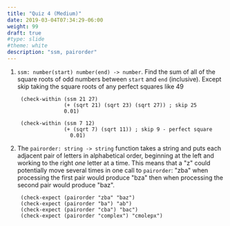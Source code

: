 ```yaml
---
title: "Quiz 4 (Medium)"
date: 2019-03-04T07:34:29-06:00
weight: 99
draft: true
#type: slide
#theme: white
description: "ssm, pairorder"
---
```


1. `ssm: number(start) number(end) -> number`. Find the sum of all of
   the square roots of odd numbers between `start` and `end`
   (inclusive). Except skip taking the square roots of any perfect
   squares like 49
   
        (check-within (ssm 21 27) 
                      (+ (sqrt 21) (sqrt 23) (sqrt 27)) ; skip 25
                      0.01)
                      
        (check-within (ssm 7 12)
                      (+ (sqrt 7) (sqrt 11)) ; skip 9 - perfect square
                        0.01)


2. The `pairorder: string -> string` function takes a string and puts
   each adjacent pair of letters in alphabetical order, beginning at
   the left and working to the right _one_ letter at a time. This
   means that a "z" could potentially move several times in one call
   to `pairorder`: "zba" when processing the first pair would produce
   "bza" then when processing the second pair would produce "baz".
   
        (check-expect (pairorder "zba" "baz")
        (check-expect (pairorder "ba") "ab")
        (check-expect (pairorder "cba") "bac")
        (check-expect (pairorder "complex") "cmolepx")

        
   

